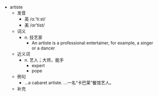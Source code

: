 - artiste
  - 发音
    - 英 /ɑː'tiːst/
    - 美 /ɑr'tist/
  - 词义
    - n. 技艺家
      - An artiste is a professional entertainer, for example, a singer or a dancer
  - 近义词
    - n. 艺人；大师，能手
      - expert
      - pope
  - 例句
    - ...a cabaret artiste. ...一名“卡巴莱”餐馆艺人。
  - 补充